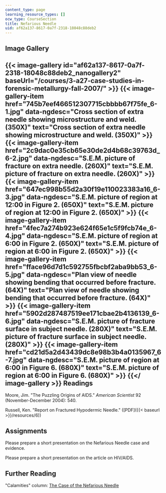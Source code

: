 ```yaml
---
content_type: page
learning_resource_types: []
ocw_type: CourseSection
title: Nefarious Needle
uid: af62a137-8617-0a7f-2318-18048c88deb2
---
```


Image Gallery
-------------
{{< image-gallery id="af62a137-8617-0a7f-2318-18048c88deb2_nanogallery2" baseUrl="/courses/3-a27-case-studies-in-forensic-metallurgy-fall-2007/" >}}
{{< image-gallery-item href="745b7eef466512307715cbbbb67f75fe_6-1.jpg" data-ngdesc="Cross section of extra needle showing microstructure and weld. (350X)" text="Cross section of extra needle showing microstructure and weld. (350X)" >}}
{{< image-gallery-item href="2c9dac0e35cb65e30de2d4b68c39763d_6-2.jpg" data-ngdesc="S.E.M. picture of fracture on extra needle. (260X)" text="S.E.M. picture of fracture on extra needle. (260X)" >}}
{{< image-gallery-item href="647ec998b55d2a30f19e110023383a16_6-3.jpg" data-ngdesc="S.E.M. picture of region at 12:00 in Figure 2. (650X)" text="S.E.M. picture of region at 12:00 in Figure 2. (650X)" >}}
{{< image-gallery-item href="4fec7a274b923e624f65e1c5f9fcb74e_6-4.jpg" data-ngdesc="S.E.M. picture of region at 6:00 in Figure 2. (650X)" text="S.E.M. picture of region at 6:00 in Figure 2. (650X)" >}}
{{< image-gallery-item href="fface96d7d1c592755fbcbf2aba9bb53_6-5.jpg" data-ngdesc="Plan view of needle showing bending that occurred before fracture. (64X)" text="Plan view of needle showing bending that occurred before fracture. (64X)" >}}
{{< image-gallery-item href="5902d287487519ee171cbae2b4136139_6-6.jpg" data-ngdesc="S.E.M. picture of fracture surface in subject needle. (280X)" text="S.E.M. picture of fracture surface in subject needle. (280X)" >}}
{{< image-gallery-item href="cd21d5a2d43439dc8e98b3b4a0135967_6-7.jpg" data-ngdesc="S.E.M. picture of region at 6:00 in Figure 6. (680X)" text="S.E.M. picture of region at 6:00 in Figure 6. (680X)" >}}
{{</ image-gallery >}}
Readings
--------

Moore, Jim. "The Puzzling Origins of AIDS." _American Scientist_ 92 (November-December 2004): 540.

Russell, Ken. "Report on Fractured Hypodermic Needle." ([PDF]({{< baseurl >}}/resources/6))

Assignments
-----------

Please prepare a short presentation on the Nefarious Needle case and evidence.

Please prepare a short presentation on the article on HIV/AIDS.

Further Reading
---------------

"Calamities" column: [The Case of the Nefarious Needle](https://www.designnews.com/materials-assembly/case-nefarious-needle/2669711228777)